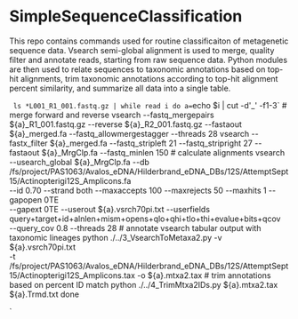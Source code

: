 # SimpleSequenceClassification

This repo contains commands used for routine classificaiton of metagenetic sequence data. Vsearch semi-global alignment is used to merge, quality filter and annotate reads, starting from raw sequence data. Python modules are then used to relate sequences to taxonomic annotations based on top-hit alignments, trim taxonomic annotations according to top-hit alignment percent similarity, and summarize all data into a single table. 

`
ls *L001_R1_001.fastq.gz | while read i
do
        a=`echo $i | cut -d'_' -f1-3`
        # merge forward and reverse
        vsearch --fastq_mergepairs ${a}_R1_001.fastq.gz --reverse ${a}_R2_001.fastq.gz --fastaout ${a}_merged.fa --fastq_allowmergestagger --threads 28
        vsearch --fastx_filter ${a}_merged.fa --fastq_stripleft 21 --fastq_stripright 27 --fastaout ${a}_MrgClp.fa --fastq_minlen 150
        # calculate alignments
        vsearch --usearch_global ${a}_MrgClp.fa --db /fs/project/PAS1063/Avalos_eDNA/Hilderbrand_eDNA_DBs/12S/AttemptSept15/Actinopterigi12S_Amplicons.fa \
                --id 0.70 --strand both --maxaccepts 100 --maxrejects 50 --maxhits 1 --gapopen 0TE \
                --gapext 0TE --userout ${a}.vsrch70pi.txt --userfields query+target+id+alnlen+mism+opens+qlo+qhi+tlo+thi+evalue+bits+qcov \
                --query_cov 0.8 --threads 28
        # annotate vsearch tabular output with taxonomic lineages
        python ./../3_VsearchToMetaxa2.py -v ${a}.vsrch70pi.txt \
                -t /fs/project/PAS1063/Avalos_eDNA/Hilderbrand_eDNA_DBs/12S/AttemptSept15/Actinopterigi12S_Amplicons.tax -o ${a}.mtxa2.tax
        # trim annotations based on percent ID match
        python ./../4_TrimMtxa2IDs.py ${a}.mtxa2.tax ${a}.Trmd.txt
done

`
